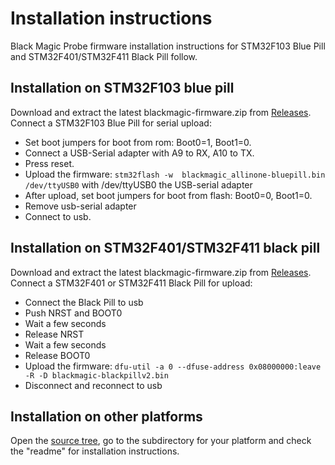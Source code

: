 # Installation instructions

Black Magic Probe firmware installation instructions for STM32F103 Blue Pill and STM32F401/STM32F411 Black Pill follow.

## Installation on STM32F103 blue pill

Download and extract the latest blackmagic-firmware.zip from [Releases](../../releases).
Connect a STM32F103 Blue Pill for serial upload:

- Set boot jumpers for boot from rom: Boot0=1, Boot1=0.
- Connect a USB-Serial adapter with A9 to RX, A10 to TX.
- Press reset.
- Upload the firmware: ``stm32flash -w  blackmagic_allinone-bluepill.bin /dev/ttyUSB0`` with /dev/ttyUSB0 the USB-serial adapter
- After upload, set boot jumpers for boot from flash: Boot0=0, Boot1=0.
- Remove usb-serial adapter
- Connect to usb.

## Installation on STM32F401/STM32F411 black pill

Download and extract the latest blackmagic-firmware.zip from [Releases](../../releases).
Connect a STM32F401 or STM32F411 Black Pill for upload:

- Connect the Black Pill to usb
- Push NRST and BOOT0
- Wait a few seconds
- Release NRST
- Wait a few seconds
- Release BOOT0
- Upload the firmware:
```dfu-util -a 0 --dfuse-address 0x08000000:leave -R -D blackmagic-blackpillv2.bin```
- Disconnect and reconnect to usb

## Installation on other platforms

Open the [source tree](https://github.com/blackmagic-debug/blackmagic/tree/main/src/platforms), go to the subdirectory for your platform and check the "readme" for installation instructions.
